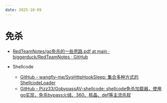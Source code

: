 ```yaml
---
date: 2025-10-09
---
```


# 免杀

- [RedTeamNotes/go免杀的一些思路.pdf at main · biggerduck/RedTeamNotes · GitHub](https://github.com/biggerduck/RedTeamNotes/blob/main/go免杀的一些思路.pdf)

- Shellcode
  - [GitHub - wangfly-me/SysHttpHookSleep: 集合多种方式的ShellcodeLoader](https://github.com/wangfly-me/SysHttpHookSleep)
  - [GitHub - Pizz33/GobypassAV-shellcode: shellcode免杀加载器，使用go实现，免杀bypass火绒、360、核晶、def等主流杀软](https://github.com/Pizz33/GobypassAV-shellcode)